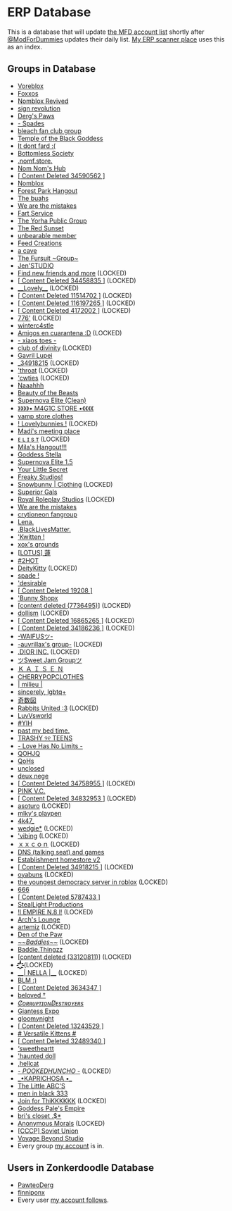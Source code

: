 # ERP Database
This is a database that will update [the MFD account list](https://github.com/VigilantLizard/ERPLists/blob/main/AccountList.bin) shortly after [@ModForDummies](https:/.com/ModForDummies) updates their daily list. [My ERP scanner place](https://github.com/VigilantLizard/ERPScannerPlace/tree/main) uses this as an index.
## Groups in Database
- [Voreblox](https://www.roblox.com/groups/34788732)
- [Foxxos](https://www.roblox.com/groups/34282593)
- [Nomblox Revived](https://www.roblox.com/groups/34640640)
- [sign revolution](https://www.roblox.com/groups/17106942)
- [Derg's Paws](https://www.roblox.com/groups/32317885)
- [- Spades](https://www.roblox.com/groups/35063781)
- [bleach fan club group](https://www.roblox.com/groups/35054382)
- [Temple of the Black Goddess](https://www.roblox.com/groups/35008055)
- [It dont fard :(](https://www.roblox.com/groups/34208803)
- [Bottomless Society](https://www.roblox.com/groups/32039471)
- [.nomf.store.](https://www.roblox.com/groups/11728300)
- [Nom Nom's Hub](https://www.roblox.com/groups/33514065)
- [\[ Content Deleted 34590562 \]](https://www.roblox.com/groups/34590562)
- [Nomblox](https://www.roblox.com/groups/34128447)
- [Forest Park Hangout](https://www.roblox.com/groups/16491838)
- [The buahs](https://www.roblox.com/groups/34369407)
- [We are the mistakes](https://www.roblox.com/groups/8080203)
- [Fart Service](https://www.roblox.com/groups/33966769)
- [The Yorha Public Group](https://www.roblox.com/groups/35052384)
- [The Red Sunset](https://www.roblox.com/groups/34439006)
- [unbearable member](https://www.roblox.com/groups/34466705)
- [Feed Creations](https://www.roblox.com/groups/12047515)
- [a cave](https://www.roblox.com/groups/32022314)
- [The Fursuit \~Group\~](https://www.roblox.com/groups/33539681)
- [Jen'STUDIO](https://www.roblox.com/groups/34383074)
- [Find new friends and more](https://www.roblox.com/groups/34874583) (LOCKED)
- [\[ Content Deleted 34458835 \]](https://www.roblox.com/groups/34458835) (LOCKED)
- [\_\_Lovely\_\_](https://www.roblox.com/groups/16795620) (LOCKED)
- [\[ Content Deleted 11514702 \]](https://www.roblox.com/groups/11514702) (LOCKED)
- [\[ Content Deleted 116197265 \]](https://www.roblox.com/groups/116197265) (LOCKED)
- [\[ Content Deleted 4172002 \]](https://www.roblox.com/groups/4172002) (LOCKED)
- [776'](https://www.roblox.com/groups/13407796) (LOCKED)
- [winterc4stle](https://www.roblox.com/groups/32983524)
- [Amigos en cuarantena :D](https://www.roblox.com/groups/7713435) (LOCKED)
- [- xiaos toes -](https://www.roblox.com/groups/16304795)
- [club of divinity](https://www.roblox.com/groups/34918086) (LOCKED)
- [Gavril Lupei](https://www.roblox.com/groups/15922716)
- [_34918215](https://www.roblox.com/groups/34918215) (LOCKED)
- ['throat](https://www.roblox.com/groups/34864392) (LOCKED)
- ['cwties](https://www.roblox.com/groups/33437758) (LOCKED)
- [Naaahhh](https://www.roblox.com/groups/32699422)
- [Beauty of the Beasts](https://www.roblox.com/groups/5812000)
- [Supernova Elite (Clean)](https://www.roblox.com/groups/34734752)
- [》》》》• M4G1C STORE •《《《《](https://www.roblox.com/groups/33855513)
- [vamp store clothes](https://www.roblox.com/groups/33896637)
- [! Lovelybunnies !](https://www.roblox.com/groups/15912864) (LOCKED)
- [Madi's meeting place](https://www.roblox.com/groups/34997222)
- [ᴇ ʟ ɪ s ᴛ](https://www.roblox.com/groups/16960276) (LOCKED)
- [Mila's Hangout!!!](https://www.roblox.com/groups/34616910)
- [Goddess Stella](https://www.roblox.com/groups/1018746)
- [Supernova Elite 1.5](https://www.roblox.com/groups/34749564)
- [Your Little Secret](https://www.roblox.com/groups/34841849)
- [Freaky Studios!](https://www.roblox.com/groups/7146011)
- [Snowbunny | Clothing](https://www.roblox.com/groups/5717913) (LOCKED)
- [Superior Gals](https://www.roblox.com/groups/34641882)
- [Royal Roleplay Studios](https://www.roblox.com/groups/16339899) (LOCKED)
- [We are the mistakes](https://www.roblox.com/groups/8080203)
- [crytioneon fangroup](https://www.roblox.com/groups/12246485)
- [Lena.](https://www.roblox.com/groups/13678537)
- [.BlackLivesMatter.](https://www.roblox.com/groups/6553297)
- ['Kwitten !](https://www.roblox.com/groups/16224651)
- [xox's grounds](https://www.roblox.com/groups/34463529)
- [\[LOTUS\] 蓮](https://www.roblox.com/groups/4928849)
- [#2HOT](https://www.roblox.com/groups/7315709)
- [DeityKitty](https://www.roblox.com/groups/15346060) (LOCKED)
- [spade !](https://www.roblox.com/groups/35062509)
- ['desirable](https://www.roblox.com/groups/33349824)
- [\[ Content Deleted 19208 \]](https://www.roblox.com/groups/19208)
- ['Bunny Shopx](https://www.roblox.com/groups/34408471)
- [\[content deleted (7736495)\]](https://www.roblox.com/groups/7736495) (LOCKED)
- [dollism](https://www.roblox.com/groups/17310816) (LOCKED)
- [\[ Content Deleted 16865265 \]](https://www.roblox.com/groups/16865265) (LOCKED)
- [\[ Content Deleted 34186236 \]](https://www.roblox.com/groups/34186236) (LOCKED)
- [-WAIFUSツ-](https://www.roblox.com/groups/11094955)
- [-auvrillax's group-](https://www.roblox.com/groups/9486597) (LOCKED)
- [.DIOR INC.](https://www.roblox.com/groups/5751342) (LOCKED)
- [ツSweet Jam Groupツ](https://www.roblox.com/groups/35065141)
- [Ｋ Ａ Ｉ Ｓ Ｅ Ｎ](https://www.roblox.com/groups/8852238)
- [CHERRYPOPCLOTHES](https://www.roblox.com/groups/34140106)
- [| milieu |](https://www.roblox.com/groups/10016889)
- [sincerely, lgbtq+](https://www.roblox.com/groups/9709065)
- [奇数図](https://www.roblox.com/groups/34927755)
- [Rabbits United :3](https://www.roblox.com/groups/6142620) (LOCKED)
- [LuvVsworld](https://www.roblox.com/groups/6318545)
- [#YIH](https://www.roblox.com/groups/33508385)
- [past my bed time.](https://www.roblox.com/groups/9129599)
- [TRASHY ୨୧ TEENS](https://www.roblox.com/groups/15321257)
- [- Love Has No Limits -](https://www.roblox.com/groups/13764554)
- [QOHJQ](https://www.roblox.com/groups/7405371)
- [QoHs](https://www.roblox.com/groups/34396635)
- [unclosed](https://www.roblox.com/groups/13802474)
- [deux nege](https://www.roblox.com/groups/33533199)
- [\[ Content Deleted 34758955 \]](https://www.roblox.com/groups/34758955) (LOCKED)
- [PINK V.C.](https://www.roblox.com/groups/34832659)
- [\[ Content Deleted 34832953 \]](https://www.roblox.com/groups/34832953) (LOCKED)
- [asoturo](https://www.roblox.com/groups/33203346) (LOCKED)
- [mlky's playpen](https://www.roblox.com/groups/4996692)
- [4k47_](https://www.roblox.com/groups/15441981)
- [wedgie*](https://www.roblox.com/groups/33630415) (LOCKED)
- ['vibing](https://www.roblox.com/groups/35101898) (LOCKED)
- [ｘｘｃｏｎ](https://www.roblox.com/groups/35039840) (LOCKED)
- [DNS (talking seat) and games](https://www.roblox.com/groups/34782306)
- [Establishment homestore v2](https://www.roblox.com/groups/34586807)
- [\[ Content Deleted 34918215 \]](https://www.roblox.com/groups/34918215) (LOCKED)
- [oyabuns](https://www.roblox.com/groups/34877531) (LOCKED)
- [the youngest democracy server in roblox](https://www.roblox.com/groups/7534663) (LOCKED)
- [666](https://www.roblox.com/groups/13131364)
- [\[ Content Deleted 5787433 \]](https://www.roblox.com/groups/5787433)
- [StealLight Productions](https://www.roblox.com/groups/4271953)
- [!l EMPIRE N.8 l!](https://www.roblox.com/groups/8250972) (LOCKED)
- [Arch's Lounge](https://www.roblox.com/groups/34903652)
- [artemiz](https://www.roblox.com/groups/34061561) (LOCKED)
- [Den of the Paw](https://www.roblox.com/groups/34448764)
- [\~\~$Baddies$\~\~](https://www.roblox.com/groups/10533109) (LOCKED)
- [Baddie.Thingzz](https://www.roblox.com/groups/8620398)
- [\[content deleted (33120811)\]](https://www.roblox.com/groups/33120811) (LOCKED)
- ["҈̒̓̕҈̒̓̕҈̒̓̕҈̒̓̕҈̒̓̕҈̒̓̕҈̒̓̕҈̒̓̕҈̒̓̕҈̒̓̕҈̒̓̕,](https://www.roblox.com/groups/34452883) (LOCKED)
- [\_\_| NELLA |\_\_](https://www.roblox.com/groups/9261176) (LOCKED)
- [BLM :)](https://www.roblox.com/groups/7731339)
- [\[ Content Deleted 3634347 \]](https://www.roblox.com/groups/3634347)
- [beloved †](https://www.roblox.com/groups/17027840)
- [$C̸ᴏʀʀᴜᴘᴛɪᴏɴ D̸ᴇsᴛʀᴏʏᴇʀs$](https://www.roblox.com/groups/7659197)
- [Giantess Expo](https://www.roblox.com/groups/15176371)
- [gloomynight](https://www.roblox.com/groups/34196153)
- [\[ Content Deleted 13243529 \]](https://www.roblox.com/groups/13243529)
- [# Versatile Kittens #](https://www.roblox.com/groups/14765454)
- [\[ Content Deleted 32489340 \]](https://www.roblox.com/groups/32489340)
- [‘sweetheartt](https://www.roblox.com/groups/34816688)
- ['haunted doll](https://www.roblox.com/groups/3200377)
- [,hellcat](https://www.roblox.com/groups/34636693)
- [- $POOKED HUNCHO$ -](https://www.roblox.com/groups/10560880) (LOCKED)
- [\_•KAPRICHOSA •\_](https://www.roblox.com/groups/33679085)
- [The Little ABC'S](https://www.roblox.com/groups/2520468)
- [men in black 333](https://www.roblox.com/groups/260700)
- [Join for ThiKKKKKK](https://www.roblox.com/groups/5539910) (LOCKED)
- [Goddess Pale's Empire](https://www.roblox.com/groups/34911083)
- [bri's closet .$*](https://www.roblox.com/groups/10564506)
- [Anonymous Morals](https://www.roblox.com/groups/7761173) (LOCKED)
- [\[СССР\] Soviet Union](https://www.roblox.com/groups/35061381)
- [Voyage Beyond Studio](https://www.roblox.com/groups/6446911)
- Every group [my account](https://www.roblox.com/users/7506583559/profile) is in.

## Users in Zonkerdoodle Database
- [PawteoDerg](https://www.roblox.com/users/332864766/profile)
- [finniponx](https://www.roblox.com/users/1169876118/profile)
- Every user [my account follows](https://www.roblox.com/users/7506583559/friends#!/following).
